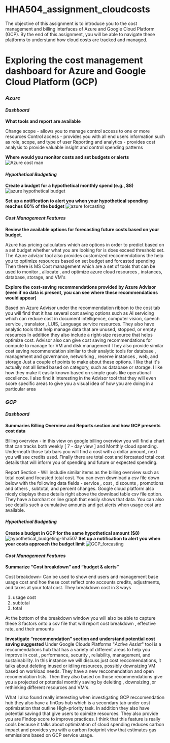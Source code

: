 # HHA504_assignment_cloudcosts
The objective of this assignment is to introduce you to the cost management and billing interfaces of Azure and Google Cloud Platform (GCP). By the end of this assignment, you will be able to navigate these platforms to understand how cloud costs are tracked and managed.


# Exploring the cost management dashboard for Azure and Google Cloud Platform (GCP) 

### *Azure* 
#### _**Dashboard**_
__What tools and report are available__

  Change scope - allows you to manage control access to one or more resources 
  Control access - provides you with all end users information  such as role, scope, and type of user
  Reporting and analytics - provides cost analysis to provide valuable insight and control spending patterns 

__Where would you monitor costs and set budgets or alerts__
![Azure cost man](https://github.com/user-attachments/assets/504ea756-897c-4643-81ea-61e218cae149)

#### _**Hypothetical Budgeting**_
__Create a budget for a hypothetical monthly spend (e.g., $8)__
![azure hypothetical budget ](https://github.com/user-attachments/assets/1a4e9254-7221-4649-a3c7-a10b0cc01183)

__Set up a notification to alert you when your hypothetical spending reaches 80% of the budget__
![azure forcasting ](https://github.com/user-attachments/assets/41d7769e-ef91-4d8b-9fc6-c0b0209a12f8)

#### _**Cost Management Features**_ 
__Review the available options for forecasting future costs based on your budget.__

Azure has pricing calculators which are options in order to predict based on a set budget whether what you are looking for is does exceed threshold set.
The Azure advizor tool also provides customized reccomendations the help you to optimize resources based on set budget and forcasted spending 
Then there is MS Cost management which are a set of tools that can be used to monitor , allocate , and optimize azure cloud resources , instances, database, storage, and VM's 

__Explore the cost-saving recommendations provided by Azure Advisor (even if no data is present, you can see where these recommendations would appear)__

Based on Azure Advisor under the recommendation ribbon to the cost tab you will find that it has several cost saving options such as AI servicing which can reduce cost in document intelligence, computer vision, speech service , translator , LUIS, Language service resources. They also have analytic tools that help manage data that are  unused, stopped, or empty resources In addition they also include a right-size resource that helps optimize cost. 
Advisor also can give cost saving recommendations for compute to manage for VM and disk management 
They also provide similar cost saving recommendation similar to their analytic tools for database , management and governance,  networking , reserve instances , web, and storage 
Just a couple of points to make about these options. I like that it's actually not all listed based on category, such as database or storage. I like how they make it easily known based on simple goals like operational excellence. I also find it interesting in the Advisor tool that they will even score specific areas to give you a visual idea of how you are doing in a particular area


### *GCP*
#### _**Dashboard**_
__Summaries Billing Overview and Reports section and how GCP presents cost data__ 

Billing overview - in this view on google billing overview you will find a chart that can tracks both weekly [ 7 - day view ] and Monthly cloud spending. Underneath those tab bars you will find a cost with a dollar amount, next you will see credits used. Finally there are total cost and forcasted total cost details that will inform you of spending and future or expected spending.

Report Section - Will includie similar items as the billing overview such as total cost and focasted total cost. You can even download a csv file down below with the following data fields - service , cost , discounts , promotions and others ,  subtotal, and percent changes. Google cloud platform also nicely displays these details right above the download table csv file option. They have a barchart or line graph that easily shows that data. You can also see details such a cumulative amounts and get alerts when usage cost are available. 

#### _**Hypothetical Budgeting**_ 
__Create a budget in GCP for the same hypothetical amount ($8)__
![hypothetical_budgeting-hha507](https://github.com/user-attachments/assets/f4c24ac3-0113-4c36-895b-3511a6b2ab5d)
__Set up a notification to alert you when your costs approach the budget limit__
![GCP_forcasting ](https://github.com/user-attachments/assets/872127e2-cc4e-417e-8bcc-da9df71d41e3)

#### _**Cost Management Features**_ 
__Summarize “Cost breakdown” and “budget & alerts”__

Cost breakdown-  Can be used to show end users and management base usage cost and hoe these cost reflect onto accounts credits, adjustments, and taxes at your total cost. 
They breakdown cost in 3 ways 
1. usage cost
2. subtotal
3. total
   
At the bottom of the breakdown window you will also be able to capture these 3 factors onto a csv file that will report cost breakdown , effective rate, and their amounts 

__Investigate “recommendation” section and understand potential cost saving suggested__
Under Google Clouds Platforms "*Active Assist*" tool is a reccomendations hub that has a variety of different areas to help you improve in cost , performance, security , reliability, management, and sustainability. 
In this instance we will discuss just cost reccomendations, it talks about deleting inused or idling resources, possibly downsizing VM based on workload needs. They have a new reccomendation and open recomendation lists. Then they also based on those recommendations give you a projected or potential monthly saving by deleiting , downsizing ,or rethinking different resources and VM's.

What I also found really interesting when investigating GCP reccomendation hub they also have a finOps hub which is a secondary tab under cost optimization that outline High-priority task. In addition they also have potential savingd that give users to opimize resources. They also provide you are Findop score to improve practices. I think that this feature is really cools because it talks about optimization of cloud spending reduces carbon impact and provides you with a carbon footprint view that estimates gas emmissions based on GCP service usage. 


